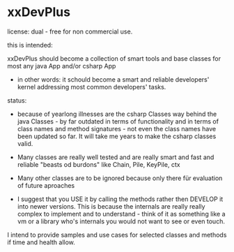 # xxDevPlus

license: dual - free for non commercial use.

this is intended: 

xxDevPlus should become a collection of smart tools and base classes for most any java App and/or csharp App 
- in other words: it schould become a smart and reliable developers' kernel addressing most common developers' tasks.

status:

- because of yearlong illnesses are the csharp Classes way behind the java Classes - by far outdated in terms of functionality and in   terms of class names and method signatures - not even the class names have been updated so far. 
It will take me years to make the csharp classes valid.

- Many classes are really well tested and are really smart and fast and reliable "beasts od burdons" like Chain, Pile, KeyPile, ctx

- Many other classes are to be ignored because only there für evaluation of future aproaches

- I suggest that you USE it by calling the methods rather then DEVELOP it into newer versions. This is because the internals are really really complex to implement and to understand - think of it as something like a vm or a library who's internals you would not want to see or even touch.

I intend to provide samples and use cases for selected classes and methods if time and health allow.
